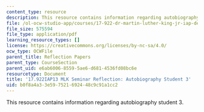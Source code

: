 ```yaml
---
content_type: resource
description: This resource contains information regarding autobiography student 3.
file: /ol-ocw-studio-app/courses/17-922-dr-martin-luther-king-jr-iap-design-seminar-january-iap-2013/b0f8a4a33e597521692448c9c91a1cc2_MIT17_922IAP13_RefPapr3C.pdf
file_size: 575594
file_type: application/pdf
learning_resource_types: []
license: https://creativecommons.org/licenses/by-nc-sa/4.0/
ocw_type: OCWFile
parent_title: Reflection Papers
parent_type: CourseSection
parent_uid: e6ab6006-8559-5ae6-d681-4536fd08bc6e
resourcetype: Document
title: '17.922IAP13 MLK Seminar Reflection: Autobiography Student 3'
uid: b0f8a4a3-3e59-7521-6924-48c9c91a1cc2
---
```

This resource contains information regarding autobiography student 3.
